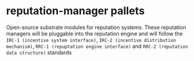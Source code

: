 # reputation-manager pallets
Open-source substrate modules for reputation systems. These reputation managers will be pluggable into the reputation engine and will follow the `IRC-1 (incentive system interface)`, `IRC-2 (incentive distribution mechanism)`, `RRC-1 (repuptation engine interface)` and `RRC-2 (reputation data structure)` standards
